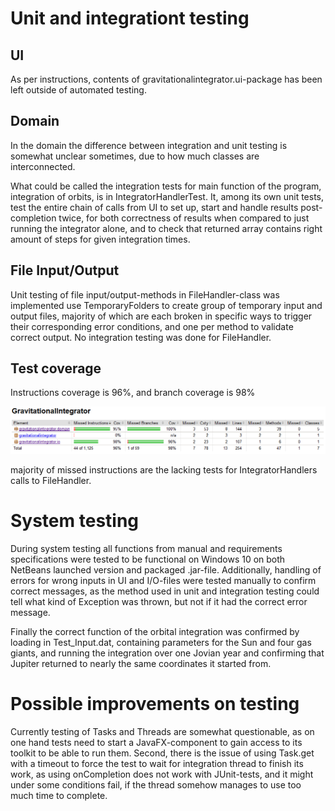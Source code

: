 Unit and integrationt testing
=============================
UI
--
As per instructions, contents of gravitationalintegrator.ui-package has been left outside of automated testing.

Domain
------
In the domain the difference between integration and unit testing is somewhat unclear sometimes, due to how much classes are interconnected.

What could be called the integration tests for main function of the program, integration of orbits, is in IntegratorHandlerTest. It, among its own unit tests, test the entire chain of calls from UI to set up, start and handle results post-completion twice, for both correctness of results when compared to just running the integrator alone, and to check that returned array contains right amount of steps for given integration times. 

File Input/Output
-----------------
Unit testing of file input/output-methods in FileHandler-class was implemented use TemporaryFolders to create group of temporary input and output files, majority of which are each broken in specific ways to trigger their corresponding error conditions, and one per method to validate correct output. No integration testing was done for FileHandler.

Test coverage
-------------
Instructions coverage is 96%, and branch coverage is 98%

![Testing coverage](https://github.com/MLumme/Ohjelmistotekniikka/blob/master/Course_Project/Documentation/test_coverage.png)

majority of missed instructions are the lacking tests for IntegratorHandlers calls to FileHandler.

System testing
==============
During system testing all functions from manual and requirements specifications were tested to be functional on Windows 10 on both NetBeans launched version and packaged .jar-file. Additionally, handling of errors for wrong inputs in UI and I/O-files were tested manually to confirm correct messages, as the method used in unit and integration testing could tell what kind of Exception was thrown, but not if it had the correct error message. 

Finally the correct function of the orbital integration was confirmed by loading in Test_Input.dat, containing parameters for the Sun and four gas giants, and running the integration over one Jovian year and confirming that Jupiter returned to nearly the same coordinates it started from.

Possible improvements on testing
================================
Currently testing of Tasks and Threads are somewhat questionable, as on one hand tests need to start a JavaFX-component to gain access to its toolkit to be able to run them. Second, there is the issue of using Task.get with a timeout to force the test to wait for integration thread to finish its work, as using onCompletion does not work with JUnit-tests, and it might under some conditions fail, if the thread somehow manages to use too much time to complete.